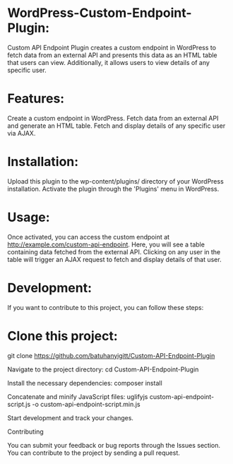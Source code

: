 # WordPress-Custom-Endpoint-Plugin:

Custom API Endpoint Plugin creates a custom endpoint in WordPress to fetch data from an external API and presents this data as an HTML table that users can view. Additionally, it allows users to view details of any specific user.

# Features:

Create a custom endpoint in WordPress.
Fetch data from an external API and generate an HTML table.
Fetch and display details of any specific user via AJAX.

# Installation:

Upload this plugin to the wp-content/plugins/ directory of your WordPress installation.
Activate the plugin through the 'Plugins' menu in WordPress.

# Usage:

Once activated, you can access the custom endpoint at http://example.com/custom-api-endpoint. Here, you will see a table containing data fetched from the external API.
Clicking on any user in the table will trigger an AJAX request to fetch and display details of that user.

# Development:

If you want to contribute to this project, you can follow these steps:

# Clone this project:

git clone https://github.com/batuhanyigitt/Custom-API-Endpoint-Plugin

Navigate to the project directory: cd Custom-API-Endpoint-Plugin

Install the necessary dependencies: composer install

Concatenate and minify JavaScript files: uglifyjs custom-api-endpoint-script.js -o custom-api-endpoint-script.min.js

Start development and track your changes.

Contributing

You can submit your feedback or bug reports through the Issues section.
You can contribute to the project by sending a pull request.
